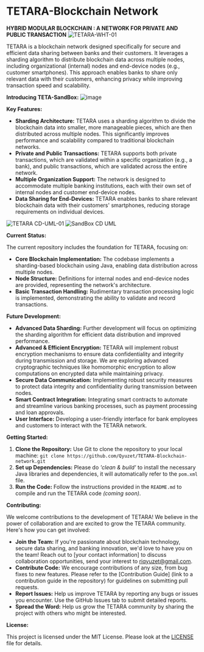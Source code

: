 # TETARA-Blockchain Network

**HYBRID MODULAR BLOCKCHAIN : A NETWORK FOR PRIVATE AND PUBLIC TRANSACTION**
![TETARA-WHT-01](https://github.com/Qyuzet/TETARA-OmniX-blockchain-network/assets/93258081/81f19d7e-ff5d-4147-8b42-cab8785e36ca)

TETARA is a blockchain network designed specifically for secure and efficient data sharing between banks and their customers. It leverages a sharding algorithm to distribute blockchain data across multiple nodes, including organizational (internal) nodes and end-device nodes (e.g., customer smartphones). This approach enables banks to share only relevant data with their customers, enhancing privacy while improving transaction speed and scalability.

**Introducing TETA-SandBox:**
![image](https://github.com/Qyuzet/TETARA-Blockchain-network/assets/93258081/6493f10e-947d-47b7-80bb-f803bf2e3ec0)


**Key Features:**

* **Sharding Architecture:**  TETARA uses a sharding algorithm to divide the blockchain data into smaller, more manageable pieces, which are then distributed across multiple nodes. This significantly improves performance and scalability compared to traditional blockchain networks.
* **Private and Public Transactions:**  TETARA supports both private transactions, which are validated within a specific organization (e.g., a bank), and public transactions, which are validated across the entire network. 
* **Multiple Organization Support:**  The network is designed to accommodate multiple banking institutions, each with their own set of internal nodes and customer end-device nodes.
* **Data Sharing for End-Devices:**  TETARA enables banks to share relevant blockchain data with their customers' smartphones, reducing storage requirements on individual devices.
  
![TETARA CD-UML-01](https://github.com/Qyuzet/TETARA-Blockchain-network/assets/93258081/c78083ce-2de5-46ab-8e4e-fd6062d84e51)
![SandBox CD UML](https://github.com/Qyuzet/TETARA-Blockchain-network/assets/93258081/4716fee5-ee5e-42e2-bf2d-e855a8b84ae9)


**Current Status:**

The current repository includes the foundation for TETARA, focusing on:

* **Core Blockchain Implementation:**  The codebase implements a sharding-based blockchain using Java, enabling data distribution across multiple nodes.
* **Node Structure:**  Definitions for internal nodes and end-device nodes are provided, representing the network's architecture.
* **Basic Transaction Handling:**  Rudimentary transaction processing logic is implemented, demonstrating the ability to validate and record transactions.

**Future Development:**

* **Advanced Data Sharding:**  Further development will focus on optimizing the sharding algorithm for efficient data distribution and improved performance.
* **Advanced & Efficient Encryption:** TETARA will implement robust encryption mechanisms to ensure data confidentiality and integrity during transmission and storage. We are exploring advanced cryptographic techniques like homomorphic encryption to allow computations on encrypted data while maintaining privacy.
* **Secure Data Communication:**  Implementing robust security measures to protect data integrity and confidentiality during transmission between nodes.
* **Smart Contract Integration:**  Integrating smart contracts to automate and streamline various banking processes, such as payment processing and loan approvals.
* **User Interface:**  Developing a user-friendly interface for bank employees and customers to interact with the TETARA network.

**Getting Started:**

1. **Clone the Repository:**  Use Git to clone the repository to your local machine: `git clone https://github.com/Qyuzet/TETARA-Blockchain-network.git`
2. **Set up Dependencies:**  Please do _'clean & build'_ to install the necessary Java libraries and dependencies, it will automatically refer to the `pom.xml` file.  
3. **Run the Code:**  Follow the instructions provided in the `README.md` to compile and run the TETARA code _(coming soon)_. 

**Contributing:**

We welcome contributions to the development of TETARA! We believe in the power of collaboration and are excited to grow the TETARA community. Here's how you can get involved:

* **Join the Team:** If you're passionate about blockchain technology, secure data sharing, and banking innovation, we'd love to have you on the team! Reach out to [your contact information] to discuss collaboration opportunities, send your interest to riqyuzet@gmail.com.
* **Contribute Code:** We encourage contributions of any size, from bug fixes to new features.  Please refer to the [Contribution Guide] (link to a contribution guide in the repository) for guidelines on submitting pull requests.
* **Report Issues:**  Help us improve TETARA by reporting any bugs or issues you encounter.  Use the GitHub Issues tab to submit detailed reports.
* **Spread the Word:**  Help us grow the TETARA community by sharing the project with others who might be interested.  

**License:**

This project is licensed under the MIT License. Please look at the [LICENSE](LICENSE) file for details.


